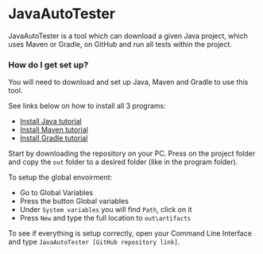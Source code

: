 # JavaAutoTester #

JavaAutoTester is a tool which can download a given Java project, 
which uses Maven or Gradle, on GitHub and run all tests within the project.

### How do I get set up? ###

You will need to download and set up Java, Maven and Gradle to use this tool.

See links below on how to install all 3 programs:

* [Install Java tutorial](https://www.youtube.com/watch?v=Uz13RXDpvDM)
* [Install Maven tutorial](https://www.youtube.com/watch?v=RfCWg5ay5B0&t)
* [Install Gradle tutorial](https://www.youtube.com/watch?v=C55i2OHKYMc)

Start by downloading the repository on your PC. Press on the project folder and copy
the ```out``` folder to a desired folder (like in the program folder).

To setup the global envoirment:
* Go to Global Variables
* Press the button Global variables 
* Under ```System variables``` you will find ```Path```, click on it
* Press ```New``` and type the full location to ```out\artifacts```

To see if everything is setup correctly, open your Command Line Interface and type 
```JavaAutoTester [GitHub repository link]```.